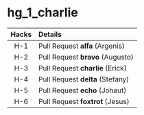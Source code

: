 # hg_1_charlie

| Hacks | Details |
| :---: | :--- |
| H-1 |	Pull Request **alfa** (Argenis) |
| H-2 | Pull Request **bravo** (Augusto) |
| H-3	| Pull Request **charlie** (Erick) |
| H-4 |	Pull Request **delta** (Stefany) |
| H-5	| Pull Request **echo** (Johaut) |
| H-6	| Pull Request **foxtrot** (Jesus) |
